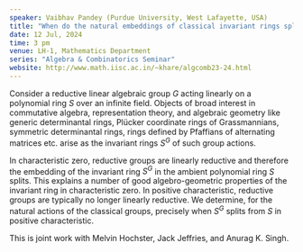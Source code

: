 ```yaml
---
speaker: Vaibhav Pandey (Purdue University, West Lafayette, USA)
title: "When do the natural embeddings of classical invariant rings split?"
date: 12 Jul, 2024
time: 3 pm
venue: LH-1, Mathematics Department
series: "Algebra & Combinatorics Seminar"
website: http://www.math.iisc.ac.in/~khare/algcomb23-24.html
---
```


Consider a reductive linear algebraic group $G$ acting linearly on a
polynomial ring $S$ over an infinite field. Objects of broad interest in
commutative algebra, representation theory, and algebraic geometry like
generic determinantal rings, Pl&uuml;cker coordinate rings of
Grassmannians, symmetric determinantal rings, rings defined by Pfaffians
of alternating matrices etc. arise as the invariant rings $S^G$ of such
group actions.

In characteristic zero, reductive groups are linearly reductive and
therefore the embedding of the invariant ring $S^G$ in the ambient
polynomial ring $S$ splits. This explains a number of good
algebro-geometric properties of the invariant ring in characteristic
zero. In positive characteristic, reductive groups are typically no
longer linearly reductive. We determine, for the natural actions of the
classical groups, precisely when $S^G$ splits from $S$ in positive
characteristic.

This is joint work with Melvin Hochster, Jack Jeffries, and Anurag K.
Singh.

